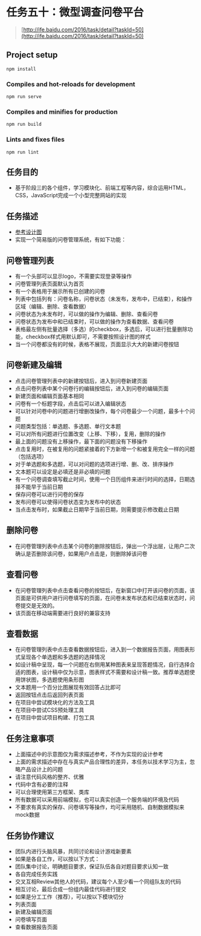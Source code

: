 # 任务五十：微型调查问卷平台

> [http://ife.baidu.com/2016/task/detail?taskId=50](http://ife.baidu.com/2016/task/detail?taskId=50)

## Project setup
```
npm install
```

### Compiles and hot-reloads for development
```
npm run serve
```

### Compiles and minifies for production
```
npm run build
```

### Lints and fixes files
```
npm run lint
```

## 任务目的
* 基于阶段三的各个组件，学习模块化、前端工程等内容，综合运用HTML，CSS，JavaScript完成一个小型完整网站的实现

## 任务描述

* [参考设计图](http://7xrp04.com1.z0.glb.clouddn.com/task_4_50_1.png)
* 实现一个简易版的问卷管理系统，有如下功能：

## 问卷管理列表
* 有一个头部可以显示logo，不需要实现登录等操作
* 问卷管理列表页面默认为首页
* 有一个表格用于展示所有已创建的问卷
* 列表中包括列有：问卷名称，问卷状态（未发布，发布中，已结束），和操作区域（编辑、删除、查看数据）
* 问卷状态为未发布时，可以做的操作为编辑、删除、查看问卷
* 问卷状态为发布中和已结束时，可以做的操作为查看数据、查看问卷
* 表格最左侧有批量选择（多选）的checkbox，多选后，可以进行批量删除功能，checkbox样式用默认即可，不需要按照设计图的样式
* 当一个问卷都没有的时候，表格不展现，页面显示大大的新建问卷按钮

## 问卷新建及编辑
* 点击问卷管理列表中的新建按钮后，进入到问卷新建页面
* 点击问卷列表中某个问卷行的编辑按钮后，进入到问卷的编辑页面
* 新建页面和编辑页面基本相同
* 问卷有一个标题字段，点击后可以进入编辑状态
* 可以针对问卷中的问题进行增删改操作，每个问卷最少一个问题，最多十个问题
* 问题类型包括：单选题、多选题、单行文本题
* 可以对所有问题进行位置改变（上移、下移），复用，删除的操作
* 最上面的问题没有上移操作，最下面的问题没有下移操作
* 点击复用时，在被复用的问题紧接着的下方新增一个和被复用完全一样的问题（包括选项）
* 对于单选题和多选题，可以对问题的选项进行增、删、改、排序操作
* 文本题可以设定是必填还是非必填的问题
* 有一个问卷调查填写截止时间，使用一个日历组件来进行时间的选择，日期选择不能早于当前日期
* 保存问卷可以进行问卷的保存
* 发布问卷可以使得问卷状态变为发布中的状态
* 当点击发布时，如果截止日期早于当前日期，则需要提示修改截止日期

## 删除问卷
* 在问卷管理列表中点击某个问卷的删除按钮后，弹出一个浮出层，让用户二次确认是否删除该问卷，如果用户点击是，则删除掉该问卷

## 查看问卷
* 在问卷管理列表中点击查看问卷的按钮后，在新窗口中打开该问卷的页面，该页面是可供用户进行问卷填写的页面，在问卷未发布状态和已结束状态时，问卷提交是无效的。
* 该页面在移动端需要进行良好的兼容支持

## 查看数据
* 在问卷管理列表中点击查看数据按钮后，进入到一个数据报告页面，用图表形式呈现各个单选题和多选题的选择情况
* 如设计稿中呈现，每一个问题在右侧用某种图表来呈现答题情况，自行选择合适的图表，设计稿中仅为示意，图表样式不需要和设计稿一致。推荐单选题使用饼状图，多选题使用条形图
* 文本题用一个百分比图展现有效回答占比即可
* 返回按钮点击后返回列表页面
* 在项目中尝试模块化的方法及工具
* 在项目中尝试CSS预处理工具
* 在项目中尝试项目构建、打包工具

## 任务注意事项
* 上面描述中的示意图仅为需求描述参考，不作为实现的设计参考
* 上面的需求描述中存在与真实产品合理性的差异，本任务以技术学习为主，忽略产品设计上的问题
* 请注意代码风格的整齐、优雅
* 代码中含有必要的注释
* 可以合理使用第三方框架、类库
* 所有数据可以采用前端模拟，也可以真实创造一个服务端的环境及代码
* 不要求有真实的保存、问卷填写等操作，均可采用随机、自制数据模拟来mock数据

## 任务协作建议
* 团队内进行头脑风暴，共同讨论和设计游戏新要素
* 如果是各自工作，可以按以下方式：
* 团队集中讨论，明确题目要求，保证队伍各自对题目要求认知一致
* 各自完成任务实践
* 交叉互相Review其他人的代码，建议每个人至少看一个同组队友的代码
* 相互讨论，最后合成一份组内最佳代码进行提交
* 如果是分工工作（推荐），可以按以下模块切分
* 列表页面
* 新建及编辑页面
* 问卷填写页面
* 查看数据报告页面
